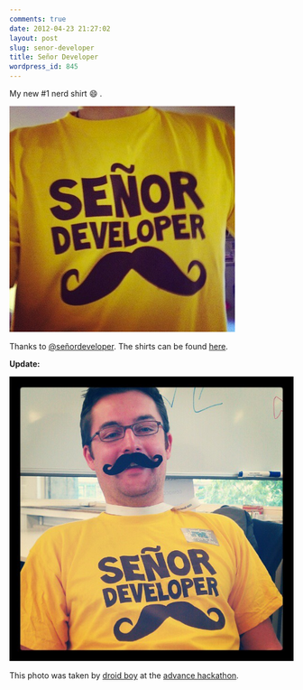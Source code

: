 ```yaml
---
comments: true
date: 2012-04-23 21:27:02
layout: post
slug: senor-developer
title: Señor Developer
wordpress_id: 845
---
```


My new #1 nerd shirt :smile: .

![](/images/2012-04-23-senor-developer/61e21ee28d8111e18bb812313804a181_7.jpeg)

Thanks to [@señordeveloper](http://www.twitter.com/senordeveloper). The shirts
can be found [here](http://senordevelopershop.spreadshirt.net/).

**Update:**

![](/images/2012-04-23-senor-developer/e0ecda12911211e1abd61231381b6d77_7.jpeg)

This photo was taken by [droid boy](http://droid-boy.de) at the [advance hackathon](http://bitboxer.de/2012/04/29/wow-advance-hackathon/).

